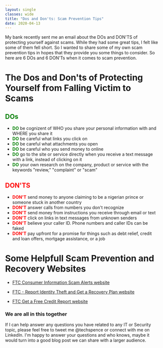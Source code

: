 ```yaml
---
layout: single
classes: wide
title: "Dos and Don'ts: Scam Prevention Tips"
date: 2020-04-13
---
```


My bank recently sent me an email about the DOs and DON'TS of protecting yourself against scams. While they had some great tips, I felt like some of them fell short. So I wanted to share some of my own scam prevention tips in hopes that they provide you some things to consider. So here are 6 DOs and 6 DON'Ts when it comes to scam prevention.

# The Dos and Don'ts of Protecting Yourself from Falling Victim to Scams


## <span style="color:green">DOs</span>
- <span style="color:green">**DO**</span> be cognizent of WHO you share your personal information with and WHERE you share it
- <span style="color:green">**DO**</span> be careful what links you click on
- <span style="color:green">**DO**</span> be careful what attachments you open
- <span style="color:green">**DO**</span> be careful who you send money to online
- <span style="color:green">**DO**</span> go to the site or service directly when you receive a text message with a link, instead of clicking on it
- <span style="color:green">**DO**</span> your own research on the company, product or service with the keywords "review," "complaint" or "scam"


## <span style="color:red">DON'TS</span>
- <span style="color:red">**DON'T**</span> send money to anyone claiming to be a nigerian prince or someone stuck in another country
- <span style="color:red">**DON'T**</span> answer calls from numbers you don't recognize
- <span style="color:red">**DON'T**</span> send money from instructions you receive through email or text
- <span style="color:red">**DON'T**</span> click on links in text messages from unknown senders
- <span style="color:red">**DON'T**</span> believe your caller ID. Phone numbers and caller IDs can be faked
- <span style="color:red">**DON'T**</span> pay upfront for a promise for things such as debt relief, credit and loan offers, mortgage assistance, or a job

# Some Helpfull Scam Prevention and Recovery Websites

- [FTC Consumer Information Scam Alerts website](https://www.consumer.ftc.gov/features/scam-alerts)

- [FTC - Report Identity Theft and Get a Recovery Plan website](https://www.identitytheft.gov/)

- [FTC Get a Free Credit Report website](https://www.consumer.ftc.gov/articles/0155-free-credit-reports)

### We are all in this together
If I can help answer any questions you have related to any IT or Security topic, please feel free to tweet me @techspence or connect with me on LinkedIn. I'm happy to answer your questions and who knows, maybe it would turn into a good blog post we can share with a larger audience.
